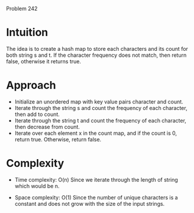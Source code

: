 Problem 242

# Intuition
The idea is to create a hash map to store each characters and its count for both string s and t. If the character frequency does not match, then return false, otherwise it returns true.

# Approach
- Initialize an unordered map with key value pairs character and count.
- Iterate through the string s and count the frequency of each character, then add to count.
- Iterate through the string t and count the frequency of each character, then decrease from count.
- Iterate over each element x in the count map, and if the count is 0, return true. Otherwise, return false.

# Complexity
- Time complexity: O(n)
Since we iterate through the length of string which would be n.

- Space complexity: O(1)
Since the number of unique characters is a constant and does not grow with the size of the input strings.

